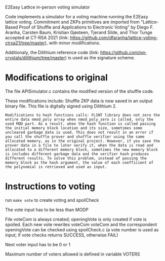 E2Easy Lattice in-person voting simulator

Code implements a simulator for a voting machine running the E2Easy lattice voting. Commitment and ZKPs primitives are imported from "Lattice-Based Proof of Shuffle and Applications to Electronic Voting" by Diego F. Aranha, Carsten Baum, Kristian Gjøsteen, Tjerand Silde, and Thor Tunge accepted at CT-RSA 2021 (link: https://github.com/dfaranha/lattice-voting-ctrsa21/tree/master), with minor modifications.

Additionaly, the Dilithium reference code (link: https://github.com/pq-crystals/dilithium/tree/master) is used as the signature scheme.

# Modifications to original

The file APISimulator.c contains the modified version of the shuffle code.

These modifications include:
    Shuffle ZKP data is now saved in an output binary file. This file is digitally signed using Dilithium 2.

    Modifications to hash functions calls: FLINT library does not zero the entire data nmod_poly array when nmod_poly_zero is called, only the used MOD part. As a result, when the hash function is called passing the initial memory block location and its size, sometimes some uncleared garbage data is used. This does not result in an error if you call the shuffle prover and shuffle verifier using the same allocated memory, as in the original project. However, if you save the prover data in a file to later verify it, when the data is read and allocated to a different memory block, sometimes the new memory block is includes different garbage data and the verifier hash produces different results. To solve this problem, instead of passing the memory block as the hash argument, the value of each coefficient of the polynomial is retrieved and used as input.


# Instructions to voting

run `make vote` to create voting and spoilCheck

The vote input has to be less than MODP

File voteCom is always created; openingVote is only created if vote is spoiled.
Each new vote rewrites voteCom
voteCom and the correspondent openingVote can be checked using spoilCheck.c (a vote number is used as input; if vote checks returns SUCCESS, otherwise FAIL)

Next voter input has to be 0 or 1

Maximum number of voters allowed is defined in variable VOTERS
